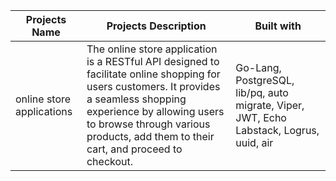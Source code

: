 | Projects Name             | Projects Description                                                                                                                                                                                                                                        | Built with                                                                              |
|---------------------------|-------------------------------------------------------------------------------------------------------------------------------------------------------------------------------------------------------------------------------------------------------------|-----------------------------------------------------------------------------------------|
| online store applications | The online store application is a RESTful API designed to facilitate online shopping for users customers. It provides a seamless shopping experience by allowing users to browse through various products, add them to their cart, and proceed to checkout. | Go-Lang, PostgreSQL, lib/pq, auto migrate, Viper, JWT, Echo Labstack, Logrus, uuid, air |